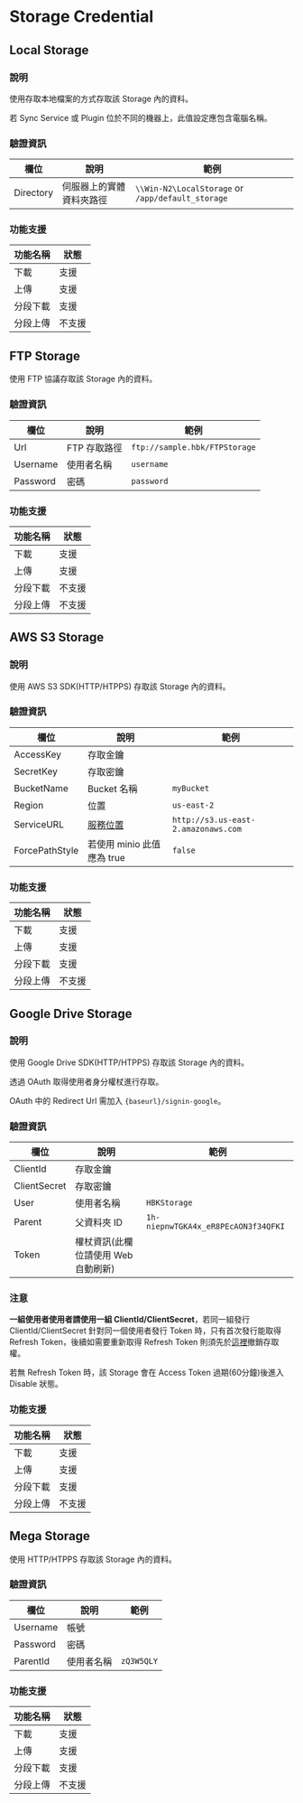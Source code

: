 # Storage Credential

## Local Storage

### 說明

使用存取本地檔案的方式存取該 Storage 內的資料。

若 Sync Service 或 Plugin 位於不同的機器上，此值設定應包含電腦名稱。

### 驗證資訊

| 欄位 | 說明 | 範例 |
| -------- | -------- | -------- |
| Directory | 伺服器上的實體資料夾路徑 | `\\Win-N2\LocalStorage` or `/app/default_storage` |

### 功能支援

| 功能名稱 | 狀態 |
| -------- | -------- |
| 下載 | 支援 |
| 上傳 | 支援 |
| 分段下載 | 支援 |
| 分段上傳 | 不支援 |

## FTP Storage

使用 FTP 協議存取該 Storage 內的資料。

### 驗證資訊

| 欄位 | 說明 | 範例 |
| -------- | -------- | -------- |
| Url | FTP 存取路徑 | `ftp://sample.hbk/FTPStorage` |
| Username | 使用者名稱 | `username` |
| Password | 密碼 | `password` |

### 功能支援

| 功能名稱 | 狀態 |
| -------- | -------- |
| 下載 | 支援 |
| 上傳 | 支援 |
| 分段下載 | 不支援 |
| 分段上傳 | 不支援 |

## AWS S3 Storage

### 說明

使用 AWS S3 SDK(HTTP/HTPPS) 存取該 Storage 內的資料。

### 驗證資訊

| 欄位 | 說明 | 範例 |
| -------- | -------- | -------- |
| AccessKey | 存取金鑰 |  |
| SecretKey | 存取密鑰 |  |
| BucketName | Bucket 名稱 | `myBucket` |
| Region | 位置 | `us-east-2` |
| ServiceURL | [服務位置](https://docs.aws.amazon.com/general/latest/gr/s3.html) | `http://s3.us-east-2.amazonaws.com` |
| ForcePathStyle | 若使用 minio 此值應為 true | `false` |

### 功能支援

| 功能名稱 | 狀態 |
| -------- | -------- |
| 下載 | 支援 |
| 上傳 | 支援 |
| 分段下載 | 支援 |
| 分段上傳 | 不支援 |

## Google Drive Storage

### 說明

使用 Google Drive SDK(HTTP/HTPPS) 存取該 Storage 內的資料。

透過 OAuth 取得使用者身分權杖進行存取。

OAuth 中的 Redirect Url 需加入 `{baseurl}/signin-google`。

### 驗證資訊

| 欄位 | 說明 | 範例 |
| -------- | -------- | -------- |
| ClientId | 存取金鑰 |  |
| ClientSecret | 存取密鑰 |  |
| User | 使用者名稱 | `HBKStorage` |
| Parent | 父資料夾 ID | `1h-niepnwTGKA4x_eR8PEcAON3f34QFKI` |
| Token | 權杖資訊(此欄位請使用 Web 自動刷新) | |

### 注意

**一組使用者使用者請使用一組 ClientId/ClientSecret**，若同一組發行 ClientId/ClientSecret 針對同一個使用者發行 Token 時，只有首次發行能取得 Refresh Token，後續如需要重新取得 Refresh Token 則須先於[這裡](https://myaccount.google.com/u/1/permissions)撤銷存取權。

若無 Refresh Token 時，該 Storage 會在 Access Token 過期(60分鐘)後進入 Disable 狀態。
### 功能支援

| 功能名稱 | 狀態 |
| -------- | -------- |
| 下載 | 支援 |
| 上傳 | 支援 |
| 分段下載 | 支援 |
| 分段上傳 | 不支援 |

## Mega Storage

使用 HTTP/HTPPS 存取該 Storage 內的資料。

### 驗證資訊

| 欄位 | 說明 | 範例 |
| -------- | -------- | -------- |
| Username | 帳號 |  |
| Password | 密碼 |  |
| ParentId | 使用者名稱 | `zQ3W5QLY` |

### 功能支援

| 功能名稱 | 狀態 |
| -------- | -------- |
| 下載 | 支援 |
| 上傳 | 支援 |
| 分段下載 | 支援 |
| 分段上傳 | 不支援 |